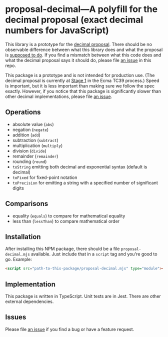 # proposal-decimal—A polyfill for the decimal proposal (exact decimal numbers for JavaScript)

This library is a prototype for the [decimal proposal](https://github.com/tc39/proposal-decimal). There should be no
observable difference between what this library does and what the proposal
is [supposed to do](http://tc39.es/proposal-decimal/). If you find a mismatch between what this code does and what the
decimal proposal says it should do, please file [an issue](https://github.com/jessealama/proposal-decimal-polyfill/issues)
in this repo.

This package is a prototype and is not intended for production use. (The decimal proposal is currently
at [Stage 1](https://tc39.es/process-document/) in the Ecma TC39 process.) Speed is important, but it is less important
than making sure we follow the spec exactly. However, if you notice that this package is significantly slower than
other decimal implementations, please file [an issue](https://github.com/jessealama/proposal-decimal-polyfill/issues).

## Operations

- absolute value (`abs`)
- negation (`negate`)
- addition (`add`)
- subtraction (`subtract`)
- multiplication (`multiply`)
- division (`divide`)
- remainder (`remainder`)
- rounding (`round`)
- `toString` emitting both decimal and exponential syntax (default is decimal)
- `toFixed` for fixed-point notation
- `toPrecision` for emitting a string with a specified number of significant digits

## Comparisons

- equality (`equals`) to compare for mathematical equality
- less than (`lessThan`) to compare mathematical order

## Installation

After installing this NPM package, there should be a file `proposal-decimal.mjs` available. Just include that in a
`script` tag and you're good to go. Example:

```html
<script src="path-to-this-package/proposal-decimal.mjs" type="module"></script>
```

## Implementation

This package is written in TypeScript. Unit tests are in Jest. There are other external dependencies.

## Issues

Please file [an issue](https://github.com/jessealama/proposal-decimal-polyfill/issues) if you find a bug or have a
feature request.
